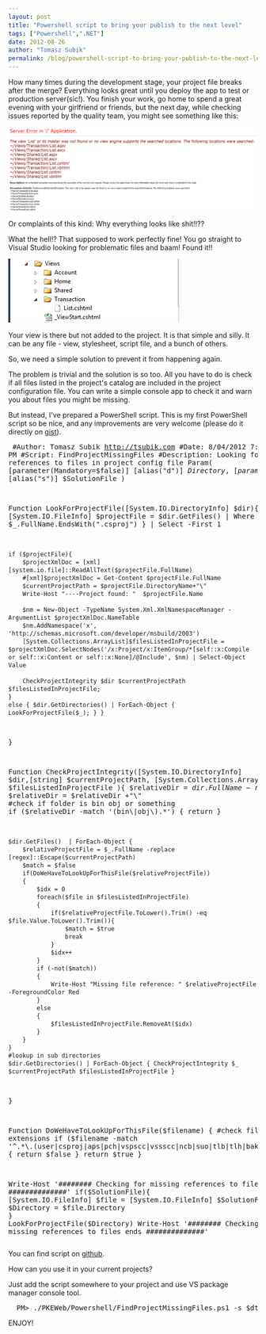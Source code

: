 ```yaml
---
layout: post
title: "Powershell script to bring your publish to the next level"
tags: ["Powershell",".NET"]
date: 2012-08-26
author: "Tomasz Subik"
permalink: /blog/powershell-script-to-bring-your-publish-to-the-next-level/
---
```


How many times during the development stage, your project file breaks after the merge? Everything looks great until you deploy
the app to test or production server(sic!). You finish your work, go home to spend a great evening with your girlfriend or friends, but the next day, while checking issues reported by the quality team, you might see something like this:

![Powershell_01](/images/blog/powershell_01.png "View not found")
<!--more-->

Or complaints of this kind: Why everything looks like shit!!??

What the hell!? That supposed to work perfectly fine! You go straight to Visual Studio looking for problematic files and baam! Found it!!

![Powershell_02](/images/blog/powershell_02.png "Solution Explorer")

Your view is there but not added to the project. It is that simple and silly. It can be any file - view,
stylesheet, script file, and a bunch of others.

So, we need a simple solution to prevent it from happening again.

The problem is trivial and the solution is so too. All you have to do is check if all files listed in the project's
catalog are included in the project configuration file. You can write a simple console app to
check it and warn you about files you might be missing.

But instead, I've prepared a PowerShell script. This is my first PowerShell script so be nice, and any improvements
are very welcome (please do it directly on <a href="https://gist.github.com/3296391">gist</a>).

<noscript><pre>
#Author: Tomasz Subik http://tsubik.com
#Date: 8/04/2012 7:35:55 PM
#Script: FindProjectMissingFiles
#Description: Looking for missing references to files in project config file
Param(
    [parameter(Mandatory=$false)]
    [alias("d")]
    $Directory,
    [parameter(Mandatory=$false)]
    [alias("s")]
    $SolutionFile
)

Function LookForProjectFile([System.IO.DirectoryInfo] $dir){
    [System.IO.FileInfo] $projectFile = $dir.GetFiles() | Where { $_.FullName.EndsWith(".csproj") } | Select -First 1

    if ($projectFile){
        $projectXmlDoc = [xml][system.io.file]::ReadAllText($projectFile.FullName)
        #[xml]$projectXmlDoc = Get-Content $projectFile.FullName
        $currentProjectPath = $projectFile.DirectoryName+"\"
        Write-Host "----Project found: "  $projectFile.Name

        $nm = New-Object -TypeName System.Xml.XmlNamespaceManager -ArgumentList $projectXmlDoc.NameTable
        $nm.AddNamespace('x', 'http://schemas.microsoft.com/developer/msbuild/2003')
        [System.Collections.ArrayList]$filesListedInProjectFile = $projectXmlDoc.SelectNodes('/x:Project/x:ItemGroup/*[self::x:Compile or self::x:Content or self::x:None]/@Include', $nm) | Select-Object Value

        CheckProjectIntegrity $dir $currentProjectPath $filesListedInProjectFile;
    }
    else { $dir.GetDirectories() | ForEach-Object { LookForProjectFile($_); } }
}

Function CheckProjectIntegrity([System.IO.DirectoryInfo] $dir,[string] $currentProjectPath,  [System.Collections.ArrayList] $filesListedInProjectFile ){
    $relativeDir = $dir.FullName -replace [regex]::Escape($currentProjectPath)
    $relativeDir = $relativeDir +"\"
    #check if folder is bin obj or something
    if ($relativeDir -match '(bin\\|obj\\).*') { return }

    $dir.GetFiles()  | ForEach-Object {
        $relativeProjectFile = $_.FullName -replace [regex]::Escape($currentProjectPath)
        $match = $false
        if(DoWeHaveToLookUpForThisFile($relativeProjectFile))
        {
            $idx = 0
            foreach($file in $filesListedInProjectFile)
            {
                if($relativeProjectFile.ToLower().Trim() -eq $file.Value.ToLower().Trim()){
                    $match = $true
                    break
                }
                $idx++
            }
            if (-not($match))
            {
                Write-Host "Missing file reference: " $relativeProjectFile -ForegroundColor Red
            }
            else
            {
                $filesListedInProjectFile.RemoveAt($idx)
            }
        }
    }
    #lookup in sub directories
    $dir.GetDirectories() | ForEach-Object { CheckProjectIntegrity $_ $currentProjectPath $filesListedInProjectFile }
}

Function DoWeHaveToLookUpForThisFile($filename)
{
    #check file extensions
    if ($filename -match '^.*\.(user|csproj|aps|pch|vspscc|vssscc|ncb|suo|tlb|tlh|bak|log|lib|sdf)$') { return $false }
    return $true
}

Write-Host '######## Checking for missing references to files started ##############'
if($SolutionFile){
  [System.IO.FileInfo] $file = [System.IO.FileInfo] $SolutionFile
  $Directory = $file.Directory
}
LookForProjectFile($Directory)
Write-Host '######## Checking for missing references to files ends ##############'
</pre></noscript>
<script src="https://gist.github.com/3296391.js?file=FindProjectMissingFilesReferences.ps1"> </script>

You can find script on <a href="https://gist.github.com/3296391">github</a>.

How can you use it in your current projects?

Just add the script somewhere to your project and use VS package manager
console tool.

<noscript>
<pre>
  PM> ./PKEWeb/Powershell/FindProjectMissingFiles.ps1 -s $dte.Solution.FileName
</pre>
</noscript>
<script src="https://gist.github.com/3296391.js?file=PM.ps1"> </script>
ENJOY!
